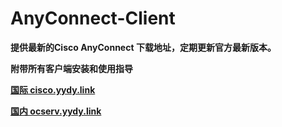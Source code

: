 # AnyConnect-Client

**提供最新的Cisco AnyConnect 下载地址，定期更新官方最新版本。**

**附带所有客户端安装和使用指导**

**[国际 cisco.yydy.link](https://cisco.yydy.link)**

**[国内 ocserv.yydy.link](https://ocserv.yydy.link:2023)**
